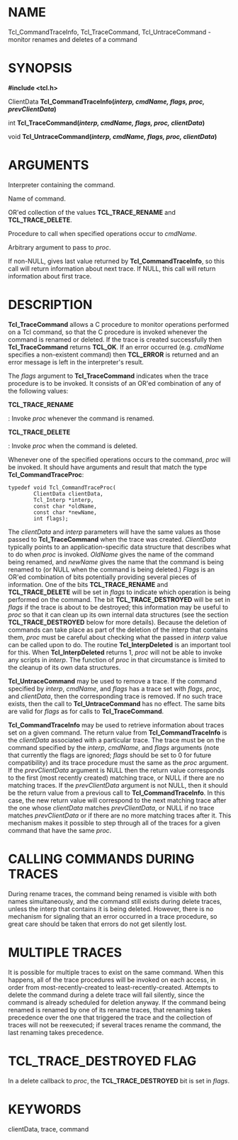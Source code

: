 # NAME

Tcl_CommandTraceInfo, Tcl_TraceCommand, Tcl_UntraceCommand - monitor
renames and deletes of a command

# SYNOPSIS

**#include \<tcl.h\>**

ClientData **Tcl_CommandTraceInfo(***interp, cmdName, flags, proc,
prevClientData***)**

int **Tcl_TraceCommand(***interp, cmdName, flags, proc, clientData***)**

void **Tcl_UntraceCommand(***interp, cmdName, flags, proc,
clientData***)**

# ARGUMENTS

Interpreter containing the command.

Name of command.

OR\'ed collection of the values **TCL_TRACE_RENAME** and
**TCL_TRACE_DELETE**.

Procedure to call when specified operations occur to *cmdName*.

Arbitrary argument to pass to *proc*.

If non-NULL, gives last value returned by **Tcl_CommandTraceInfo**, so
this call will return information about next trace. If NULL, this call
will return information about first trace.

# DESCRIPTION

**Tcl_TraceCommand** allows a C procedure to monitor operations
performed on a Tcl command, so that the C procedure is invoked whenever
the command is renamed or deleted. If the trace is created successfully
then **Tcl_TraceCommand** returns **TCL_OK**. If an error occurred (e.g.
*cmdName* specifies a non-existent command) then **TCL_ERROR** is
returned and an error message is left in the interpreter\'s result.

The *flags* argument to **Tcl_TraceCommand** indicates when the trace
procedure is to be invoked. It consists of an OR\'ed combination of any
of the following values:

**TCL_TRACE_RENAME**

:   Invoke *proc* whenever the command is renamed.

**TCL_TRACE_DELETE**

:   Invoke *proc* when the command is deleted.

Whenever one of the specified operations occurs to the command, *proc*
will be invoked. It should have arguments and result that match the type
**Tcl_CommandTraceProc**:

    typedef void Tcl_CommandTraceProc(
            ClientData clientData,
            Tcl_Interp *interp,
            const char *oldName,
            const char *newName,
            int flags);

The *clientData* and *interp* parameters will have the same values as
those passed to **Tcl_TraceCommand** when the trace was created.
*ClientData* typically points to an application-specific data structure
that describes what to do when *proc* is invoked. *OldName* gives the
name of the command being renamed, and *newName* gives the name that the
command is being renamed to (or NULL when the command is being deleted.)
*Flags* is an OR\'ed combination of bits potentially providing several
pieces of information. One of the bits **TCL_TRACE_RENAME** and
**TCL_TRACE_DELETE** will be set in *flags* to indicate which operation
is being performed on the command. The bit **TCL_TRACE_DESTROYED** will
be set in *flags* if the trace is about to be destroyed; this
information may be useful to *proc* so that it can clean up its own
internal data structures (see the section **TCL_TRACE_DESTROYED** below
for more details). Because the deletion of commands can take place as
part of the deletion of the interp that contains them, *proc* must be
careful about checking what the passed in *interp* value can be called
upon to do. The routine **Tcl_InterpDeleted** is an important tool for
this. When **Tcl_InterpDeleted** returns 1, *proc* will not be able to
invoke any scripts in *interp*. The function of *proc* in that
circumstance is limited to the cleanup of its own data structures.

**Tcl_UntraceCommand** may be used to remove a trace. If the command
specified by *interp*, *cmdName*, and *flags* has a trace set with
*flags*, *proc*, and *clientData*, then the corresponding trace is
removed. If no such trace exists, then the call to
**Tcl_UntraceCommand** has no effect. The same bits are valid for
*flags* as for calls to **Tcl_TraceCommand**.

**Tcl_CommandTraceInfo** may be used to retrieve information about
traces set on a given command. The return value from
**Tcl_CommandTraceInfo** is the *clientData* associated with a
particular trace. The trace must be on the command specified by the
*interp*, *cmdName*, and *flags* arguments (note that currently the
flags are ignored; *flags* should be set to 0 for future compatibility)
and its trace procedure must the same as the *proc* argument. If the
*prevClientData* argument is NULL then the return value corresponds to
the first (most recently created) matching trace, or NULL if there are
no matching traces. If the *prevClientData* argument is not NULL, then
it should be the return value from a previous call to
**Tcl_CommandTraceInfo**. In this case, the new return value will
correspond to the next matching trace after the one whose *clientData*
matches *prevClientData*, or NULL if no trace matches *prevClientData*
or if there are no more matching traces after it. This mechanism makes
it possible to step through all of the traces for a given command that
have the same *proc*.

# CALLING COMMANDS DURING TRACES

During rename traces, the command being renamed is visible with both
names simultaneously, and the command still exists during delete traces,
unless the interp that contains it is being deleted. However, there is
no mechanism for signaling that an error occurred in a trace procedure,
so great care should be taken that errors do not get silently lost.

# MULTIPLE TRACES

It is possible for multiple traces to exist on the same command. When
this happens, all of the trace procedures will be invoked on each
access, in order from most-recently-created to least-recently-created.
Attempts to delete the command during a delete trace will fail silently,
since the command is already scheduled for deletion anyway. If the
command being renamed is renamed by one of its rename traces, that
renaming takes precedence over the one that triggered the trace and the
collection of traces will not be reexecuted; if several traces rename
the command, the last renaming takes precedence.

# TCL_TRACE_DESTROYED FLAG

In a delete callback to *proc*, the **TCL_TRACE_DESTROYED** bit is set
in *flags*.

# KEYWORDS

clientData, trace, command

<!---
Copyright (c) 2002 Donal K. Fellow
-->

